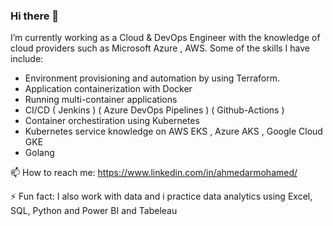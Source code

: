 ### Hi there 👋

I’m currently working as a Cloud & DevOps Engineer with the knowledge of cloud providers such as Microsoft Azure , AWS. Some of the skills I have include:
-  Environment provisioning and automation by using Terraform.
- Application containerization with Docker
- Running multi-container applications
- CI/CD ( Jenkins ) ( Azure DevOps Pipelines ) ( Github-Actions )
- Container orchestiration using Kubernetes
- Kubernetes service knowledge on AWS EKS , Azure AKS , Google Cloud GKE
- Golang

📫 How to reach me: https://www.linkedin.com/in/ahmedarmohamed/

⚡ Fun fact: I also work with data and i practice data analytics using Excel, SQL, Python and Power BI and Tabeleau


